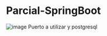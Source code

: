 # Parcial-SpringBoot

![image](https://user-images.githubusercontent.com/75091828/199858637-d93c22bf-aa30-4876-bb1f-022043578fac.png)
Puerto a utilizar y postgresql
